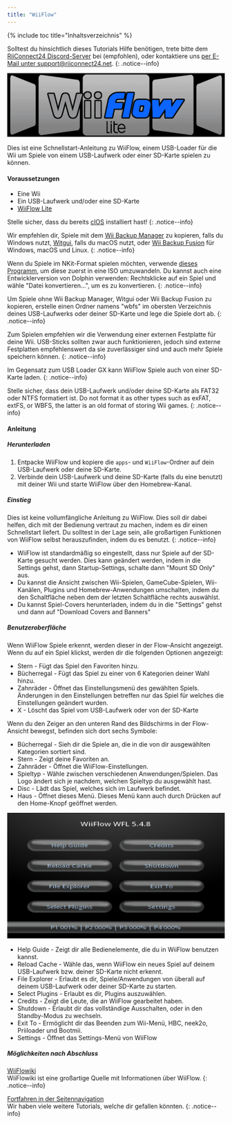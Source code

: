 ```yaml
---
title: "WiiFlow"
---
```


{% include toc title="Inhaltsverzeichnis" %}

Solltest du hinsichtlich dieses Tutorials Hilfe benötigen, trete bitte dem [RiiConnect24 Discord-Server](https://discord.gg/rc24) bei (empfohlen), oder kontaktiere uns [per E-Mail unter support@riiconnect24.net](mailto:support@riiconnect24.net).
{: .notice--info}

![WiiFlow](/images/wiiflowlogo.png)

Dies ist eine Schnellstart-Anleitung zu WiiFlow, einem USB-Loader für die Wii um Spiele von einem USB-Laufwerk oder einer SD-Karte spielen zu können.

#### Voraussetzungen

* Eine Wii
* Ein USB-Laufwerk und/oder eine SD-Karte
* [WiiFlow Lite](https://hbb1.oscwii.org/hbb/wiiflow/wiiflow.zip)

Stelle sicher, dass du bereits [cIOS](/cios) installiert hast!
{: .notice--info}

Wir empfehlen dir, Spiele mit dem [Wii Backup Manager](/wiibackupmanager) zu kopieren, falls du Windows nutzt, [Witgui](https://desairem.com/wordpress/category/witgui-download/), falls du macOS nutzt, oder [Wii Backup Fusion](https://github.com/larsenv/Wii-Backup-Fusion) für Windows, macOS und Linux.
{: .notice--info}

Wenn du Spiele im NKit-Format spielen möchten, verwende [dieses Programm](https://gbatemp.net/download/nkit.36157/), um diese zuerst in eine ISO umzuwandeln. Du kannst auch eine Entwicklerversion von Dolphin verwenden: Rechtsklicke auf ein Spiel und wähle "Datei konvertieren...", um es zu konvertieren.
{: .notice--info}

Um Spiele ohne Wii Backup Manager, Witgui oder Wii Backup Fusion zu kopieren, erstelle einen Ordner namens "wbfs" im obersten Verzeichnis deines USB-Laufwerks oder deiner SD-Karte und lege die Spiele dort ab.
{: .notice--info}

Zum Spielen empfehlen wir die Verwendung einer externen Festplatte für deine Wii. USB-Sticks sollten zwar auch funktionieren, jedoch sind externe Festplatten empfehlenswert da sie zuverlässiger sind und auch mehr Spiele speichern können.
{: .notice--info}

Im Gegensatz zum USB Loader GX kann WiiFlow Spiele auch von einer SD-Karte laden.
{: .notice--info}

Stelle sicher, dass dein USB-Laufwerk und/oder deine SD-Karte als FAT32 oder NTFS formatiert ist. Do not format it as other types such as exFAT, extFS, or WBFS, the latter is an old format of storing Wii games.
{: .notice--info}

#### Anleitung

##### Herunterladen

1. Entpacke WiiFlow und kopiere die `apps`- und `WiiFlow`-Ordner auf dein USB-Laufwerk oder deine SD-Karte.
2. Verbinde dein USB-Laufwerk und deine SD-Karte (falls du eine benutzt) mit deiner Wii und starte WiiFlow über den Homebrew-Kanal.

##### Einstieg

Dies ist keine vollumfängliche Anleitung zu WiiFlow. Dies soll dir dabei helfen, dich mit der Bedienung vertraut zu machen, indem es dir einen Schnellstart liefert. Du solltest in der Lage sein, alle großartigen Funktionen von WiiFlow selbst herauszufinden, indem du es benutzt.
{: .notice--info}

* WiiFlow ist standardmäßig so eingestellt, dass nur Spiele auf der SD-Karte gesucht werden. Dies kann geändert werden, indem in die Settings gehst, dann Startup-Settings, schalte dann "Mount SD Only" aus.
* Du kannst die Ansicht zwischen Wii-Spielen, GameCube-Spielen, Wii-Kanälen, Plugins und Homebrew-Anwendungen umschalten, indem du den Schaltfläche neben dem der letzten Schaltfläche rechts auswählst.
* Du kannst Spiel-Covers herunterladen, indem du in die "Settings" gehst und dann auf "Download Covers and Banners"

##### Benutzeroberfläche

Wenn WiiFlow Spiele erkennt, werden dieser in der Flow-Ansicht angezeigt. Wenn du auf ein Spiel klickst, werden dir die folgenden Optionen angezeigt:

* Stern - Fügt das Spiel den Favoriten hinzu.
* Bücherregal - Fügt das Spiel zu einer von 6 Kategorien deiner Wahl hinzu.
* Zahnräder - Öffnet das Einstellungsmenü des gewählten Spiels. Änderungen in den Einstellungen betreffen nur das Spiel für welches die Einstellungen geändert wurden.
* X - Löscht das Spiel vom USB-Laufwerk oder von der SD-Karte

Wenn du den Zeiger an den unteren Rand des Bildschirms in der Flow-Ansicht bewegst, befinden sich dort sechs Symbole:

* Bücherregal - Sieh dir die Spiele an, die in die von dir ausgewählten Kategorien sortiert sind.
* Stern - Zeigt deine Favoriten an.
* Zahnräder - Öffnet die WiiFlow-Einstellungen.
* Spieltyp - Wähle zwischen verschiedenen Anwendungen/Spielen. Das Logo ändert sich je nachdem, welchen Spieltyp du ausgewählt hast.
* Disc - Lädt das Spiel, welches sich im Laufwerk befindet.
* Haus - Öffnet dieses Menü. Dieses Menü kann auch durch Drücken auf den Home-Knopf geöffnet werden.

![WF_menu](images/WFmenu.png)

* Help Guide - Zeigt dir alle Bedienelemente, die du in WiiFlow benutzen kannst.
* Reload Cache - Wähle das, wenn WiiFlow ein neues Spiel auf deinem USB-Laufwerk bzw. deiner SD-Karte nicht erkennt.
* File Explorer - Erlaubt es dir, Spiele/Anwendungen von überall auf deinem USB-Laufwerk oder deiner SD-Karte zu starten.
* Select Plugins - Erlaubt es dir, Plugins auszuwählen.
* Credits - Zeigt die Leute, die an WiiFlow gearbeitet haben.
* Shutdown - Erlaubt dir das vollständige Ausschalten, oder in den Standby-Modus zu wechseln.
* Exit To - Ermöglicht dir das Beenden zum Wii-Menü, HBC, neek2o, Priiloader und Bootmii.
* Settings - Öffnet das Settings-Menü von WiiFlow

##### Möglichkeiten nach Abschluss

[WiiFlowiki](https://sites.google.com/site/WiiFlowiki4/)<br> WiiFlowiki ist eine großartige Quelle mit Informationen über WiiFlow.
{: .notice--info}

[Fortfahren in der Seitennavigation](site-navigation)<br> Wir haben viele weitere Tutorials, welche dir gefallen könnten.
{: .notice--info}
